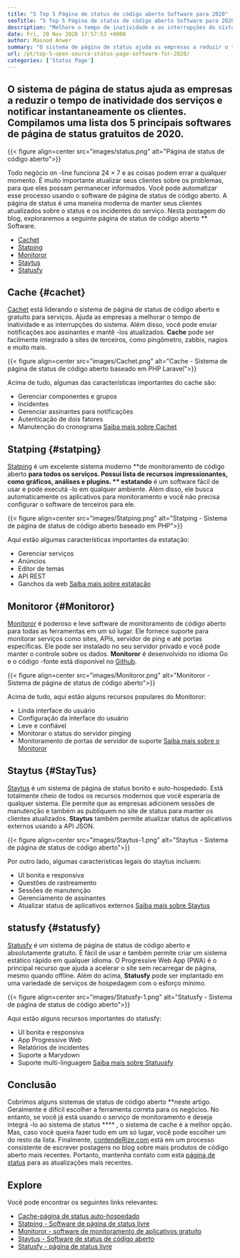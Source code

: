```yaml
---
title: "5 Top 5 Página de status de código aberto Software para 2020" 
seoTitle: "5 Top 5 Página de status de código aberto Software para 2020" 
description: "Melhore o tempo de inatividade e as interrupções do sistema para seus serviços com a ajuda de sistemas de página de status de código aberto gratuito e aberto. Envie notificações para atualizar os clientes." 
date: Fri, 20 Nov 2020 17:57:53 +0000
author: Masood Anwer
summary: "O sistema de página de status ajuda as empresas a reduzir o tempo de inatividade dos serviços e notificar instantaneamente os clientes. Compilamos uma lista dos 5 principais softwares de página de status gratuitos de 2020." 
url: /pt/top-5-open-source-status-page-software-for-2020/
categories: ['Status Page']
---
```


## O sistema de página de status ajuda as empresas a reduzir o tempo de inatividade dos serviços e notificar instantaneamente os clientes. Compilamos uma lista dos 5 principais softwares de página de status gratuitos de 2020.

{{< figure align=center src="images/status.png" alt="Página de status de código aberto">}}

Todo negócio on -line funciona 24 × 7 e as coisas podem errar a qualquer momento. É muito importante atualizar seus clientes sobre os problemas, para que eles possam permanecer informados. Você pode automatizar esse processo usando o software de página de status de código aberto. A página de status é uma maneira moderna de manter seus clientes atualizados sobre o status e os incidentes do serviço. Nesta postagem do blog, exploraremos a seguinte página de status de código aberto ** Software.
  * [Cachet][1]
  * [Statping][2]
  * [Monitoror][3]
  * [Staytus][4]
  * [Statusfy][5]

## Cache   {#cachet}
[Cachet][6] está liderando o sistema de página de status de código aberto e gratuito para serviços. Ajuda as empresas a melhorar o tempo de inatividade e as interrupções do sistema. Além disso, você pode enviar notificações aos assinantes e mantê -los atualizados. **Cache**  pode ser facilmente integrado a sites de terceiros, como pingômetro, zabbix, nagios e muito mais.

{{< figure align=center src="images/Cachet.png" alt="Cache - Sistema de página de status de código aberto baseado em PHP Laravel">}}

Acima de tudo, algumas das características importantes do cache são:
  * Gerenciar componentes e grupos
  * Incidentes
  * Gerenciar assinantes para notificações
  * Autenticação de dois fatores
  * Manutenção do cronograma
[Saiba mais sobre Cachet][7]

## Statping   {#statping}
[Statping][8] é um excelente sistema moderno **de monitoramento de código aberto  **para todos os serviços. Possui lista de recursos impressionantes, como gráficos, análises e plugins. **  estatando**  é um software fácil de usar e pode executá -lo em qualquer ambiente. Além disso, ele busca automaticamente os aplicativos para monitoramento e você não precisa configurar o software de terceiros para ele.

{{< figure align=center src="images/Statping.png" alt="Statping - Sistema de página de status de código aberto baseado em PHP">}}

Aqui estão algumas características importantes da estatação:
  * Gerenciar serviços
  * Anúncios
  * Editor de temas
  * API REST
  * Ganchos da web
[Saiba mais sobre estatação][9]

## Monitoror   {#Monitoror}
[Monitoror][10] é poderoso e leve software de monitoramento de código aberto para todas as ferramentas em um só lugar. Ele fornece suporte para monitorar serviços como sites, APIs, servidor de ping e até portas específicas. Ele pode ser instalado no seu servidor privado e você pode manter o controle sobre os dados. **Monitoror**  é desenvolvido no idioma Go e o código -fonte está disponível no [Github][11].

{{< figure align=center src="images/Monitoror.png" alt="Monitoror - Sistema de página de status de código aberto">}}

Acima de tudo, aqui estão alguns recursos populares do Monitoror:
  * Linda interface do usuário
  * Configuração da interface do usuário
  * Leve e confiável
  * Monitorar o status do servidor pinging
  * Monitoramento de portas de servidor de suporte
[Saiba mais sobre o Monitoror][12]

## Staytus   {#StayTus}
[Staytus][13] é um sistema de página de status bonito e auto-hospedado. Está totalmente cheio de todos os recursos modernos que você esperaria de qualquer sistema. Ele permite que as empresas adicionem sessões de manutenção e também as publiquem no site de status para manter os clientes atualizados. **Staytus**  também permite atualizar status de aplicativos externos usando a API JSON.

{{< figure align=center src="images/Staytus-1.png" alt="Staytus - Sistema de página de status de código aberto">}}

Por outro lado, algumas características legais do staytus incluem:
  * UI bonita e responsiva
  * Questões de rastreamento
  * Sessões de manutenção
  * Gerenciamento de assinantes
  * Atualizar status de aplicativos externos
[Saiba mais sobre Staytus][14]

## statusfy   {#statusfy}
[Statusfy][15] é um sistema de página de status de código aberto e absolutamente gratuito. É fácil de usar e também permite criar um sistema estático rápido em qualquer idioma. O Progressive Web App (PWA) é o principal recurso que ajuda a acelerar o site sem recarregar de página, mesmo quando offline. Além do acima, **Statusfy**  pode ser implantado em uma variedade de serviços de hospedagem com o esforço mínimo.

{{< figure align=center src="images/Statusfy-1.png" alt="Statusfy - Sistema de página de status de código aberto">}}

Aqui estão alguns recursos importantes do statusfy:
  * UI bonita e responsiva
  * App Progressive Web
  * Relatórios de incidentes
  * Suporte a Marydown
  * Suporte multi-linguagem
[Saiba mais sobre Statuusfy][16]

## Conclusão
Cobrimos alguns sistemas de status de código aberto **neste artigo. Geralmente é difícil escolher a ferramenta correta para os negócios. No entanto, se você já está usando o serviço de monitoramento e deseja integrá -lo ao sistema de status **** , o sistema de cache é a melhor opção. Mas, caso você queira fazer tudo em um só lugar, você pode escolher um do resto da lista.
Finalmente, [contendeRize.com][17] está em um processo consistente de escrever postagens no blog sobre mais produtos de código aberto mais recentes. Portanto, mantenha contato com esta [página de status][18] para as atualizações mais recentes.

## Explore
Você pode encontrar os seguintes links relevantes:
  * [Cache-página de status auto-hospedado][7]
  * [Statping - Software de página de status livre][9]
  * [Monitoror - software de monitoramento de aplicativos gratuito][12]
  * [Staytus - Software de status de código aberto][14]
  * [Statusfy - página de status livre][16]

  
[1]: #Cachet
[2]: #Statping
[3]: #Monitoror
[4]: #Staytus
[5]: #Statusfy
[6]: https://cachethq.io/
[7]: https://products.containerize.com/status/cachet
[8]: https://statping.com
[9]: https://products.containerize.com/status/statping
[10]: https://monitoror.com
[11]: https://github.com/monitoror/monitoror
[12]: https://products.containerize.com/status/monitoror
[13]: https://staytus.co
[14]: https://products.containerize.com/status/staytus
[15]: https://marquez.co/statusfy
[16]: https://products.containerize.com/status/statusfy
[17]: https://containerize.com
[18]: https://blog.containerize.com/category/status-page/
